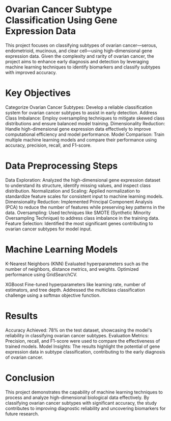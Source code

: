# Ovarian Cancer Subtype Classification Using Gene Expression Data

This project focuses on classifying subtypes of ovarian cancer—serous, endometrioid, mucinous, and clear cell—using high-dimensional gene expression data. Given the complexity and rarity of ovarian cancer, the project aims to enhance early diagnosis and detection by leveraging machine learning techniques to identify biomarkers and classify subtypes with improved accuracy.

# Key Objectives
Categorize Ovarian Cancer Subtypes: Develop a reliable classification system for ovarian cancer subtypes to assist in early detection.
Address Class Imbalance: Employ oversampling techniques to mitigate skewed class distributions and ensure balanced model training.
Dimensionality Reduction: Handle high-dimensional gene expression data effectively to improve computational efficiency and model performance.
Model Comparison: Train multiple machine learning models and compare their performance using accuracy, precision, recall, and F1-score.

# Data Preprocessing Steps
Data Exploration: Analyzed the high-dimensional gene expression dataset to understand its structure, identify missing values, and inspect class distribution.
Normalization and Scaling: Applied normalization to standardize feature scales for consistent input to machine learning models.
Dimensionality Reduction: Implemented Principal Component Analysis (PCA) to reduce the number of features while preserving key patterns in the data.
Oversampling: Used techniques like SMOTE (Synthetic Minority Oversampling Technique) to address class imbalance in the training data.
Feature Selection: Identified the most significant genes contributing to ovarian cancer subtypes for model input.

# Machine Learning Models
K-Nearest Neighbors (KNN)
Evaluated hyperparameters such as the number of neighbors, distance metrics, and weights.
Optimized performance using GridSearchCV.

XGBoost
Fine-tuned hyperparameters like learning rate, number of estimators, and tree depth.
Addressed the multiclass classification challenge using a softmax objective function.

# Results
Accuracy Achieved: 78% on the test dataset, showcasing the model's reliability in classifying ovarian cancer subtypes.
Evaluation Metrics: Precision, recall, and F1-score were used to compare the effectiveness of trained models.
Model Insights: The results highlight the potential of gene expression data in subtype classification, contributing to the early diagnosis of ovarian cancer.

# Conclusion
This project demonstrates the capability of machine learning techniques to process and analyze high-dimensional biological data effectively. By classifying ovarian cancer subtypes with significant accuracy, the study contributes to improving diagnostic reliability and uncovering biomarkers for future research.
